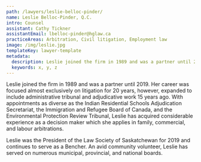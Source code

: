 ```yaml
---
path: /lawyers/leslie-belloc-pinder/
name: Leslie Belloc-Pinder, Q.C.
intro: Counsel
assistant: Cathy Tickner
assistantEmail: lbelloc-pinder@hglaw.ca
practiceAreas: Arbitration, Civil litigation, Employment law
image: /img/leslie.jpg
templateKey: lawyer-template
metadata:
  description: Leslie joined the firm in 1989 and was a partner until 2019. Her career was focused almost exclusively on litigation for 20 years, however, expanded to include administrative tribunal and adjudicative work 15 years ago.
  keywords: x, y, z
---
```

Leslie joined the firm in 1989 and was a partner until 2019. Her career was focused almost exclusively on litigation for 20 years, however, expanded to include administrative tribunal and adjudicative work 15 years ago. With appointments as diverse as the Indian Residential Schools Adjudication Secretariat, the Immigration and Refugee Board of Canada, and the Environmental Protection Review Tribunal, Leslie has acquired considerable experience as a decision maker which she applies in family, commercial, and labour arbitrations. 

Leslie was the President of the Law Society of Saskatchewan for 2019 and continues to serve as a Bencher. An avid community volunteer, Leslie has served on numerous municipal, provincial, and national boards.
